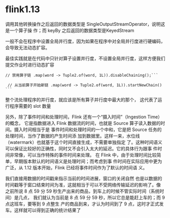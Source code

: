 # flink1.13

调用其他转换操作之后返回的数据类型是 SingleOutputStreamOperator，说明这是一个算子操 作；而 keyBy 之后返回的数据类型是KeyedStream

一般不会在程序中设置全局并行度，因为如果在程序中对全局并行度进行硬编码，会导致无法动态扩容。

最佳实践就是在代码中只针对算子设置并行度，不设置全局并行度，这样方便我们提交作业时进行动态扩容

``` 
// 禁用算子链 .map(word -> Tuple2.of(word, 1L)).disableChaining();``` 

 // 从当前算子开始新链 .map(word -> Tuple2.of(word, 1L)).startNewChain() ```
```

整个流处理程序的并行度，就应该是所有算子并行度中最大的那个， 这代表了运行程序需要的 slot 数量



另外，除了事件时间和处理时间，Flink 还有一个“摄入时间”（Ingestion Time）的概念， 它是指数据进入 Flink 数据流的时间，也就是 Source 算子读入数据的时间。摄入时间相当于是 事件时间和处理时间的一个中和，它是把 Source 任务的处理时间，当作了数据的产生时间添 加到数据里。这样一来，水位线（watermark）也就基于这个时间直接生成，不需要单独指定 了。这种时间语义可以保证比较好的正确性，同时又不会引入太大的延迟。它的具体行为跟事 件时间非常像，可以当作特殊的事件时间来处理。 在 Flink 中，由于处理时间比较简单，早期版本默认的时间语义是处理时间；而考虑到事 件时间在实际应用中更为广泛，从 1.12 版本开始，Flink 已经将事件时间作为了默认的时间语 义。



我们直接用数据的时间戳来指示当前的时间进展，窗口的关闭自然 也是以数据的时间戳等于窗口结束时间为准，这就相当于可以不受网络传输延迟的影响了。像 之前所说 8 点 59 分 59 秒生产出来的商品，到车上的时候不管实际时间（系统时间）是几点， 我们就认为当前是 8 点 59 分 59 秒，所以它总是能赶上车的；而 9 点这班车，要等到 9 点整生 产的商品到来，才认为时间到了 9 点，这时才正式发车。这样就可以得到正确的统计结果了

